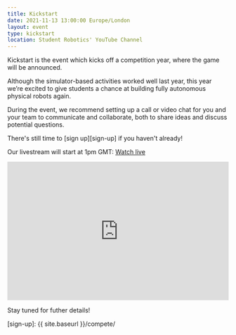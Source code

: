 ```yaml
---
title: Kickstart
date: 2021-11-13 13:00:00 Europe/London
layout: event
type: kickstart
location: Student Robotics' YouTube Channel
---
```


Kickstart is the event which kicks off a competition year, where the game will
be announced.

Although the simulator-based activities worked well last year, this year we’re excited to give students a chance at building fully autonomous physical robots again.

During the event, we recommend setting up a call or video chat for you and your team to communicate and collaborate, both to share ideas and discuss potential questions.

There's still time to [sign up][sign-up] if you haven't already!

Our livestream will start at 1pm GMT: [Watch live](https://www.youtube.com/watch?v=QdZSiUWU4Sk)

<iframe title="Livestream of the Kickstart Event" width="100%" height="315" src="https://www.youtube.com/embed/QdZSiUWU4Sk" frameborder="0" allow="accelerometer; autoplay; encrypted-media; gyroscope; picture-in-picture" allowfullscreen></iframe>

Stay tuned for futher details!

[sign-up]: {{ site.baseurl }}/compete/
